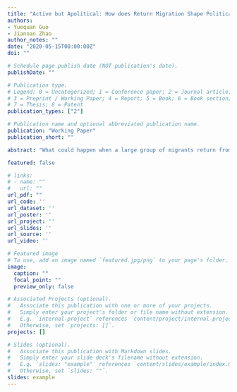 ```yaml
---
title: "Active but Apolitical: How does Return Migration Shape Political Efficacy and Participation?"
authors:
- Yuequan Guo
- Jiannan Zhao
author_notes: ""
date: "2020-05-15T00:00:00Z"
doi: ""

# Schedule page publish date (NOT publication's date).
publishDate: ""

# Publication type.
# Legend: 0 = Uncategorized; 1 = Conference paper; 2 = Journal article;
# 3 = Preprint / Working Paper; 4 = Report; 5 = Book; 6 = Book section;
# 7 = Thesis; 8 = Patent
publication_types: ["2"]

# Publication name and optional abbreviated publication name.
publication: "Working Paper"
publication_short: ""

abstract: "What could happen when a large group of migrants return from the host city to home community? How are returning migrants different from their fellows who did not migrate? The existing literature focuses on socioeconomic differences. We instead examine the political impact of return migration. We hypothesize that returnees’ broadened experiences through migration improve their sense of political efficacy and participation in local politics. We study these questions in China where an unprecedented rural-to-urban migration also gives rise to an understudied urban-to-rural returning. Using four nationally representative surveys spanning almost a decade, we document the trend, scale, motivation of return migration in China, which often deviates from the official narrative. We find that returnees exhibit weakly improved political efficacy. However, returnees’ heightened political efficacy does not raise their participation in local politics. They actually quit local politics. We further propose an explanation and conduct exploratory analysis to account for this seeming contradiction. Both quantitative and qualitative analyses suggest returnees’ experience with a dominating state dampens the enlightening effect of migration experience and returnees’ withdrawal from local politics engenders nuanced influence on governance."

featured: false

# links:
# - name: ""
#   url: ""
url_pdf: ""
url_code: ''
url_dataset: ''
url_poster: ''
url_project: ''
url_slides: ''
url_source: ''
url_video: ''

# Featured image
# To use, add an image named `featured.jpg/png` to your page's folder. 
image:
  caption: ""
  focal_point: ""
  preview_only: false

# Associated Projects (optional).
#   Associate this publication with one or more of your projects.
#   Simply enter your project's folder or file name without extension.
#   E.g. `internal-project` references `content/project/internal-project/index.md`.
#   Otherwise, set `projects: []`.
projects: []

# Slides (optional).
#   Associate this publication with Markdown slides.
#   Simply enter your slide deck's filename without extension.
#   E.g. `slides: "example"` references `content/slides/example/index.md`.
#   Otherwise, set `slides: ""`.
slides: example
---
```

